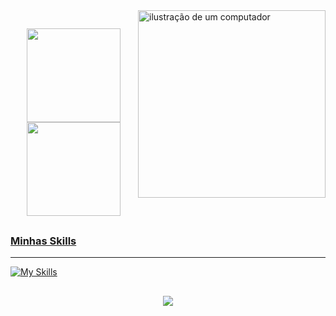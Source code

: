 
<img src="https://raw.githubusercontent.com/MicaelliMedeiros/micaellimedeiros/master/image/computer-illustration.png" alt="ilustração de um computador" min-width="400px" max-width="300px" width="300px" align="right">

 
 ##

<div align="center">
  <a href="https://github.com/daianercruz">
  <img height="150em" src="https://github-readme-stats.vercel.app/api?username=daianercruz&show_icons=true&theme=midnight-purple&include_all_commits=true&count_private=true"/>
  <img height="150em" src="https://github-readme-stats.vercel.app/api/top-langs/?username=daianercruz&layout=compact&langs_count=7&theme=midnight-purple"/>
</div>
  </div>
  
  ##

  <h3>Minhas Skills</h3>

****


[![My Skills](https://skillicons.dev/icons?i=js,html,css,bootstrap,react,sass,figma,vscode,ps,ai,postgres,postman,java,spring,git)](https://skillicons.dev)


##

<p align="center">
  <a href="https://www.linkedin.com/in/daianeprc/">
    <img src="https://skillicons.dev/icons?i=linkedin" />
  </a>
</p>
